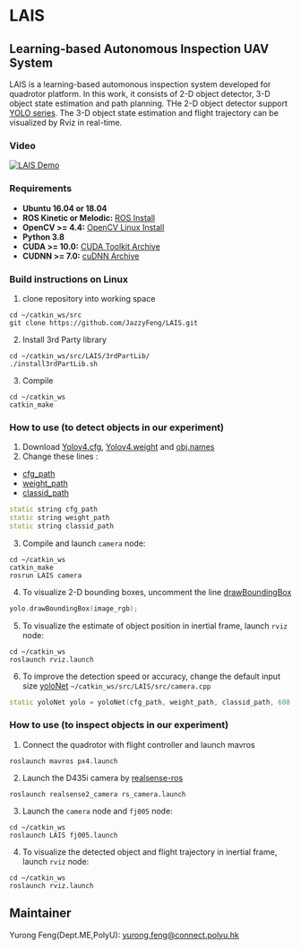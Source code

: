 # LAIS
## Learning-based Autonomous Inspection UAV System
LAIS is a learning-based automonous inspection system developed for quadrotor platform. In this work, it consists of 2-D object detector, 3-D object state estimation and path planning. THe 2-D object detector support [YOLO series](https://github.com/AlexeyAB/darknet). The 3-D object state estimation  and flight trajectory can be visualized by Rviz in real-time.
### Video

[![LAIS Demo](/others/1.gif)](https://www.youtube.com/watch?v=OKSm8_4rhzU)

### Requirements
* **Ubuntu 16.04 or 18.04**
* **ROS Kinetic or Melodic:** [ROS Install](http://wiki.ros.org/ROS/Installation)
* **OpenCV >= 4.4:** [OpenCV Linux Install](https://docs.opencv.org/4.4.0/d7/d9f/tutorial_linux_install.html)
* **Python 3.8** 
* **CUDA >= 10.0:** [CUDA Toolkit Archive](https://developer.nvidia.com/cuda-toolkit-archive) 
* **CUDNN >= 7.0:** [cuDNN Archive](https://developer.nvidia.com/rdp/cudnn-archive)

### Build instructions on Linux
1. clone repository into working space

```
cd ~/catkin_ws/src
git clone https://github.com/JazzyFeng/LAIS.git
```

2. Install 3rd Party library
``` 
cd ~/catkin_ws/src/LAIS/3rdPartLib/
./install3rdPartLib.sh
```
3. Compile 
```
cd ~/catkin_ws
catkin_make
```

### How to use (to detect objects in our experiment)
1. Download [Yolov4.cfg](https://drive.google.com/file/d/1PgXbc63EkwIB3KO_2TWK-IK50g81r7g-/view?usp=sharing), [Yolov4.weight](https://drive.google.com/file/d/1yJNK_knUa5nMmq-85mgNHjUg6-WzYIfj/view?usp=sharing) and [obj.names](https://drive.google.com/file/d/1oBB9okRyAmfumOJo8-RkzY6Cc_wxAKrH/view?usp=sharing)
2. Change these lines :   
- [cfg_path](https://github.com/JazzyFeng/LAIS/blob/d812f84de0b30722c867bba6266525e571f5e48d/src/camera.cpp#L48) 
- [weight_path](https://github.com/JazzyFeng/LAIS/blob/d812f84de0b30722c867bba6266525e571f5e48d/src/camera.cpp#L49)
- [classid_path](https://github.com/JazzyFeng/LAIS/blob/d812f84de0b30722c867bba6266525e571f5e48d/src/camera.cpp#L50)  
```c++
static string cfg_path
static string weight_path
static string classid_path
```  
3. Compile and launch `camera` node:
```
cd ~/catkin_ws
catkin_make
rosrun LAIS camera
```
4. To visualize 2-D bounding boxes, uncomment the line [drawBoundingBox](https://github.com/JazzyFeng/LAIS/blob/d812f84de0b30722c867bba6266525e571f5e48d/src/camera.cpp#L292)
```c++
yolo.drawBoundingBox(image_rgb);
```
5. To visualize the estimate of object position in inertial frame, launch `rviz` node:
```
cd ~/catkin_ws
roslaunch rviz.launch
```
6. To improve the detection speed or accuracy, change the default input size [yoloNet](https://github.com/JazzyFeng/LAIS/blob/865183f2fa4a812b2babe757386963f6fe01ca40/src/camera.cpp#L55) 
`~/catkin_ws/src/LAIS/src/camera.cpp`
```c++
static yoloNet yolo = yoloNet(cfg_path, weight_path, classid_path, 608, 608, 0.5);
```

### How to use (to inspect objects in our experiment)
1. Connect the quadrotor with flight controller and launch mavros  
```
roslaunch mavros px4.launch 
```
2. Launch the D435i camera by [realsense-ros](https://github.com/IntelRealSense/realsense-ros)
```
roslaunch realsense2_camera rs_camera.launch 
```
3. Launch the `camera` node and `fj005` node:
```
cd ~/catkin_ws
roslaunch LAIS fj005.launch
```
4. To visualize the detected object and flight trajectory in inertial frame, launch `rviz` node:
```
cd ~/catkin_ws
roslaunch rviz.launch
```
## Maintainer 
Yurong Feng(Dept.ME,PolyU): [yurong.feng@connect.polyu.hk](yurong.feng@connect.polyu.hk)
